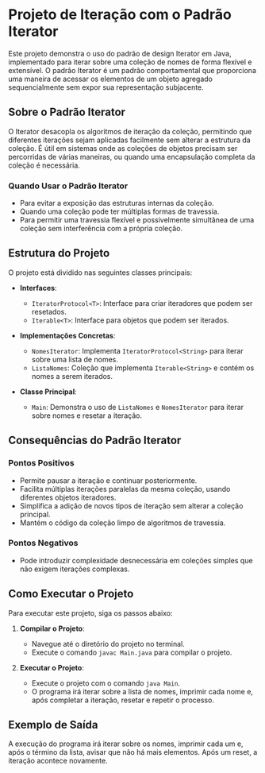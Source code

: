 # Projeto de Iteração com o Padrão Iterator

Este projeto demonstra o uso do padrão de design Iterator em Java, implementado para iterar sobre uma coleção de nomes de forma flexível e extensível. O padrão Iterator é um padrão comportamental que proporciona uma maneira de acessar os elementos de um objeto agregado sequencialmente sem expor sua representação subjacente.

## Sobre o Padrão Iterator

O Iterator desacopla os algoritmos de iteração da coleção, permitindo que diferentes iterações sejam aplicadas facilmente sem alterar a estrutura da coleção. É útil em sistemas onde as coleções de objetos precisam ser percorridas de várias maneiras, ou quando uma encapsulação completa da coleção é necessária.

### Quando Usar o Padrão Iterator

- Para evitar a exposição das estruturas internas da coleção.
- Quando uma coleção pode ter múltiplas formas de travessia.
- Para permitir uma travessia flexível e possivelmente simultânea de uma coleção sem interferência com a própria coleção.

## Estrutura do Projeto

O projeto está dividido nas seguintes classes principais:

- **Interfaces**:
    - `IteratorProtocol<T>`: Interface para criar iteradores que podem ser resetados.
    - `Iterable<T>`: Interface para objetos que podem ser iterados.

- **Implementações Concretas**:
    - `NomesIterator`: Implementa `IteratorProtocol<String>` para iterar sobre uma lista de nomes.
    - `ListaNomes`: Coleção que implementa `Iterable<String>` e contém os nomes a serem iterados.

- **Classe Principal**:
    - `Main`: Demonstra o uso de `ListaNomes` e `NomesIterator` para iterar sobre nomes e resetar a iteração.

## Consequências do Padrão Iterator

### Pontos Positivos
- Permite pausar a iteração e continuar posteriormente.
- Facilita múltiplas iterações paralelas da mesma coleção, usando diferentes objetos iteradores.
- Simplifica a adição de novos tipos de iteração sem alterar a coleção principal.
- Mantém o código da coleção limpo de algoritmos de travessia.
### Pontos Negativos
- Pode introduzir complexidade desnecessária em coleções simples que não exigem iterações complexas.

## Como Executar o Projeto

Para executar este projeto, siga os passos abaixo:

1. **Compilar o Projeto**:
    - Navegue até o diretório do projeto no terminal.
    - Execute o comando `javac Main.java` para compilar o projeto.

2. **Executar o Projeto**:
    - Execute o projeto com o comando `java Main`.
    - O programa irá iterar sobre a lista de nomes, imprimir cada nome e, após completar a iteração, resetar e repetir o processo.

## Exemplo de Saída

A execução do programa irá iterar sobre os nomes, imprimir cada um e, após o término da lista, avisar que não há mais elementos. Após um reset, a iteração acontece novamente.

